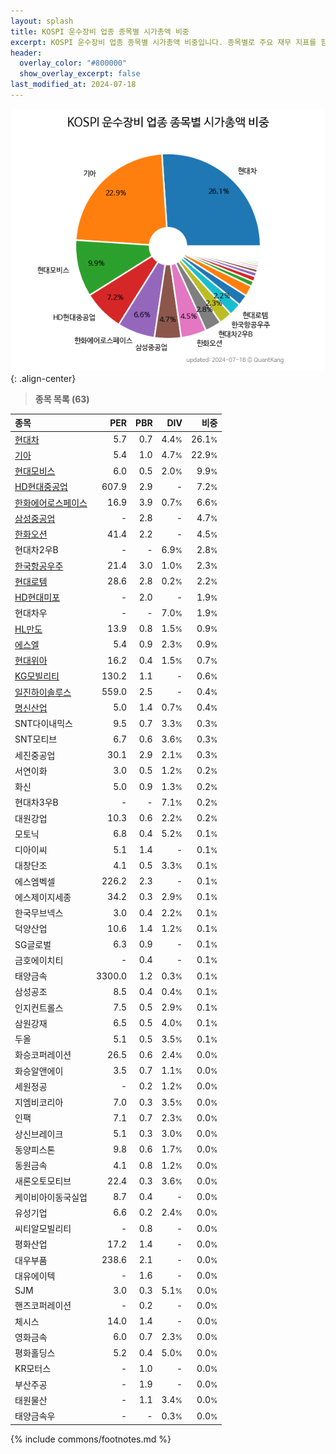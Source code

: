 ```yaml
---
layout: splash
title: KOSPI 운수장비 업종 종목별 시가총액 비중
excerpt: KOSPI 운수장비 업종 종목별 시가총액 비중입니다. 종목별로 주요 재무 지표를 함께 표시합니다.
header:
  overlay_color: "#800000"
  show_overlay_excerpt: false
last_modified_at: 2024-07-18
---
```



![KOSPI 운수장비 업종 종목별 시가총액 비중](/stats/sector/images/kospi_업종_운수장비_종목.png){: .align-center}


> **종목 목록 (63)**<a id="list"></a>

| **종목** | **PER** | **PBR** | **DIV** | **비중** |
| :------- | ------: | ------: | ------: | -------: |
| [현대차](/005380/) | 5.7 | 0.7 | 4.4<small>%</small> | 26.1<small>%</small> |
| [기아](/000270/) | 5.4 | 1.0 | 4.7<small>%</small> | 22.9<small>%</small> |
| [현대모비스](/012330/) | 6.0 | 0.5 | 2.0<small>%</small> | 9.9<small>%</small> |
| [HD현대중공업](/329180/) | 607.9 | 2.9 | - | 7.2<small>%</small> |
| [한화에어로스페이스](/012450/) | 16.9 | 3.9 | 0.7<small>%</small> | 6.6<small>%</small> |
| [삼성중공업](/010140/) | - | 2.8 | - | 4.7<small>%</small> |
| [한화오션](/042660/) | 41.4 | 2.2 | - | 4.5<small>%</small> |
| 현대차2우B | - | - | 6.9<small>%</small> | 2.8<small>%</small> |
| [한국항공우주](/047810/) | 21.4 | 3.0 | 1.0<small>%</small> | 2.3<small>%</small> |
| [현대로템](/064350/) | 28.6 | 2.8 | 0.2<small>%</small> | 2.2<small>%</small> |
| [HD현대미포](/010620/) | - | 2.0 | - | 1.9<small>%</small> |
| 현대차우 | - | - | 7.0<small>%</small> | 1.9<small>%</small> |
| [HL만도](/204320/) | 13.9 | 0.8 | 1.5<small>%</small> | 0.9<small>%</small> |
| [에스엘](/005850/) | 5.4 | 0.9 | 2.3<small>%</small> | 0.9<small>%</small> |
| [현대위아](/011210/) | 16.2 | 0.4 | 1.5<small>%</small> | 0.7<small>%</small> |
| [KG모빌리티](/003620/) | 130.2 | 1.1 | - | 0.6<small>%</small> |
| [일진하이솔루스](/271940/) | 559.0 | 2.5 | - | 0.4<small>%</small> |
| [명신산업](/009900/) | 5.0 | 1.4 | 0.7<small>%</small> | 0.4<small>%</small> |
| SNT다이내믹스 | 9.5 | 0.7 | 3.3<small>%</small> | 0.3<small>%</small> |
| SNT모티브 | 6.7 | 0.6 | 3.6<small>%</small> | 0.3<small>%</small> |
| 세진중공업 | 30.1 | 2.9 | 2.1<small>%</small> | 0.3<small>%</small> |
| 서연이화 | 3.0 | 0.5 | 1.2<small>%</small> | 0.2<small>%</small> |
| 화신 | 5.0 | 0.9 | 1.3<small>%</small> | 0.2<small>%</small> |
| 현대차3우B | - | - | 7.1<small>%</small> | 0.2<small>%</small> |
| 대원강업 | 10.3 | 0.6 | 2.2<small>%</small> | 0.2<small>%</small> |
| 모토닉 | 6.8 | 0.4 | 5.2<small>%</small> | 0.1<small>%</small> |
| 디아이씨 | 5.1 | 1.4 | - | 0.1<small>%</small> |
| 대창단조 | 4.1 | 0.5 | 3.3<small>%</small> | 0.1<small>%</small> |
| 에스엠벡셀 | 226.2 | 2.3 | - | 0.1<small>%</small> |
| 에스제이지세종 | 34.2 | 0.3 | 2.9<small>%</small> | 0.1<small>%</small> |
| 한국무브넥스 | 3.0 | 0.4 | 2.2<small>%</small> | 0.1<small>%</small> |
| 덕양산업 | 10.6 | 1.4 | 1.2<small>%</small> | 0.1<small>%</small> |
| SG글로벌 | 6.3 | 0.9 | - | 0.1<small>%</small> |
| 금호에이치티 | - | 0.4 | - | 0.1<small>%</small> |
| 태양금속 | 3300.0 | 1.2 | 0.3<small>%</small> | 0.1<small>%</small> |
| 삼성공조 | 8.5 | 0.4 | 0.4<small>%</small> | 0.1<small>%</small> |
| 인지컨트롤스 | 7.5 | 0.5 | 2.9<small>%</small> | 0.1<small>%</small> |
| 삼원강재 | 6.5 | 0.5 | 4.0<small>%</small> | 0.1<small>%</small> |
| 두올 | 5.1 | 0.5 | 3.5<small>%</small> | 0.1<small>%</small> |
| 화승코퍼레이션 | 26.5 | 0.6 | 2.4<small>%</small> | 0.0<small>%</small> |
| 화승알앤에이 | 3.5 | 0.7 | 1.1<small>%</small> | 0.0<small>%</small> |
| 세원정공 | - | 0.2 | 1.2<small>%</small> | 0.0<small>%</small> |
| 지엠비코리아 | 7.0 | 0.3 | 3.5<small>%</small> | 0.0<small>%</small> |
| 인팩 | 7.1 | 0.7 | 2.3<small>%</small> | 0.0<small>%</small> |
| 상신브레이크 | 5.1 | 0.3 | 3.0<small>%</small> | 0.0<small>%</small> |
| 동양피스톤 | 9.8 | 0.6 | 1.7<small>%</small> | 0.0<small>%</small> |
| 동원금속 | 4.1 | 0.8 | 1.2<small>%</small> | 0.0<small>%</small> |
| 새론오토모티브 | 22.4 | 0.3 | 3.6<small>%</small> | 0.0<small>%</small> |
| 케이비아이동국실업 | 8.7 | 0.4 | - | 0.0<small>%</small> |
| 유성기업 | 6.6 | 0.2 | 2.4<small>%</small> | 0.0<small>%</small> |
| 씨티알모빌리티 | - | 0.8 | - | 0.0<small>%</small> |
| 평화산업 | 17.2 | 1.4 | - | 0.0<small>%</small> |
| 대우부품 | 238.6 | 2.1 | - | 0.0<small>%</small> |
| 대유에이텍 | - | 1.6 | - | 0.0<small>%</small> |
| SJM | 3.0 | 0.3 | 5.1<small>%</small> | 0.0<small>%</small> |
| 핸즈코퍼레이션 | - | 0.2 | - | 0.0<small>%</small> |
| 체시스 | 14.0 | 1.4 | - | 0.0<small>%</small> |
| 영화금속 | 6.0 | 0.7 | 2.3<small>%</small> | 0.0<small>%</small> |
| 평화홀딩스 | 5.2 | 0.4 | 5.0<small>%</small> | 0.0<small>%</small> |
| KR모터스 | - | 1.0 | - | 0.0<small>%</small> |
| 부산주공 | - | 1.9 | - | 0.0<small>%</small> |
| 태원물산 | - | 1.1 | 3.4<small>%</small> | 0.0<small>%</small> |
| 태양금속우 | - | - | 0.3<small>%</small> | 0.0<small>%</small> |

{% include commons/footnotes.md %}